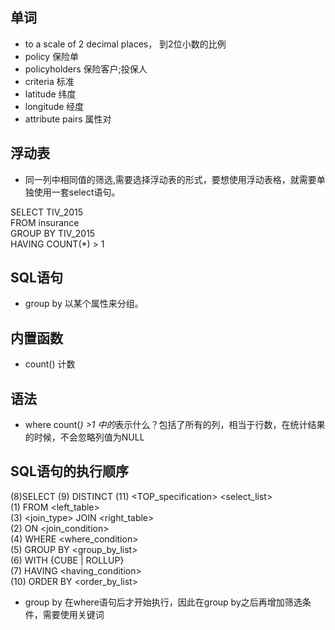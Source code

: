 ## 单词
+ to a scale of 2 decimal places， 到2位小数的比例
+ policy 保险单
+ policyholders 保险客户;投保人
+ criteria 标准
+ latitude 纬度
+ longitude 经度
+ attribute pairs 属性对


## 浮动表
+ 同一列中相同值的筛选,需要选择浮动表的形式，要想使用浮动表格，就需要单独使用一套select语句。

SELECT TIV_2015<br>
FROM  insurance<br>
GROUP BY TIV_2015<br>
HAVING COUNT(*) > 1<br>

## SQL语句
+ group by 以某个属性来分组。

## 内置函数
+ count() 计数

## 语法
+ where count(*) >1 中的*表示什么？包括了所有的列，相当于行数，在统计结果的时候，不会忽略列值为NULL 

## SQL语句的执行顺序
(8)SELECT  (9) DISTINCT (11) <TOP_specification> <select_list><br>
(1)  FROM <left_table><br>
(3) <join_type> JOIN <right_table><br>
(2) ON <join_condition><br>
(4) WHERE <where_condition><br>
(5) GROUP BY <group_by_list><br>
(6) WITH {CUBE | ROLLUP}<br>
(7) HAVING <having_condition><br>
(10) ORDER BY <order_by_list>

+ group by 在where语句后才开始执行，因此在group by之后再增加筛选条件，需要使用关键词
